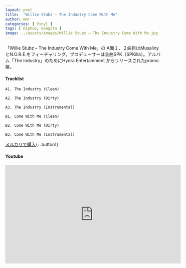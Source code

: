 ```yaml
---
layout: post
title:  "Willie Stubz – The Industry Come With Me"
author: mmr
categories: [ Vinyl ]
tags: [ Hiphop, Gangsta ]
image: ../assets/images/Willie Stubz – The Industry Come With Me.jpg
---
```


「Willie Stubz – The Industry Come With Me」の
A面１、２曲目はMusalinyとN.O.R.E.をフィーチャリング。プロデューサーは全曲SPK（SPKilla）。アルバム「The Industry」のためにHydra Entertainment からリリースされたpromo盤。

#### Tracklist
```md
A1. The Industry (Clean)

A2. The Industry (Dirty)

A3. The Industry (Instrumental)

B1. Come With Me (Clean)

B2. Come With Me (Dirty)

B3. Come With Me (Instrumental)
```

[メルカリで購入](https://jp.mercari.com/item/m69076614496?afid=6142608987){: .button1}

#### Youtube
<iframe width="560" height="315" src="https://www.youtube.com/embed/P-7DpuvTU2I?si=_s1JjFd6w5eZyHTx" title="YouTube video player" frameborder="0" allow="accelerometer; autoplay; clipboard-write; encrypted-media; gyroscope; picture-in-picture; web-share" referrerpolicy="strict-origin-when-cross-origin" allowfullscreen></iframe>